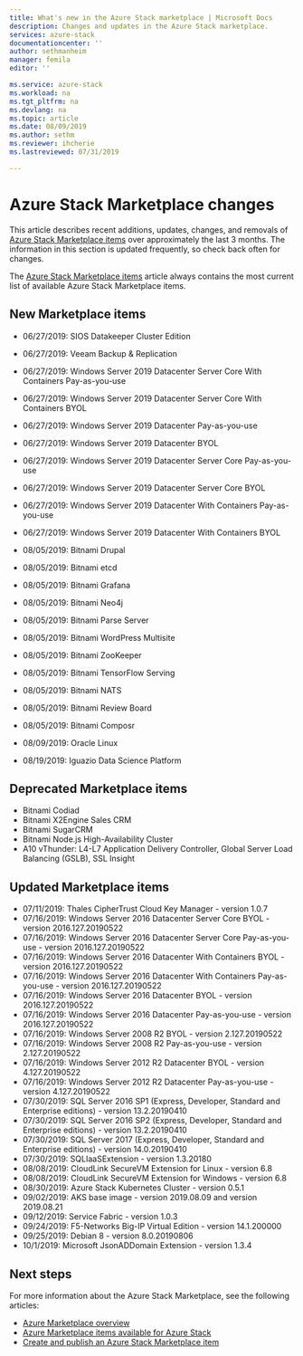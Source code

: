 ```yaml
---
title: What's new in the Azure Stack marketplace | Microsoft Docs
description: Changes and updates in the Azure Stack marketplace.
services: azure-stack
documentationcenter: ''
author: sethmanheim
manager: femila
editor: ''

ms.service: azure-stack
ms.workload: na
ms.tgt_pltfrm: na
ms.devlang: na
ms.topic: article
ms.date: 08/09/2019
ms.author: sethm
ms.reviewer: ihcherie
ms.lastreviewed: 07/31/2019

---
```


# Azure Stack Marketplace changes

This article describes recent additions, updates, changes, and removals of [Azure Stack Marketplace items](azure-stack-marketplace-azure-items.md) over approximately the last 3 months. The information in this section is updated frequently, so check back often for changes.

The [Azure Stack Marketplace items](azure-stack-marketplace-azure-items.md) article always contains the most current list of available Azure Stack Marketplace items.

## New Marketplace items

- 06/27/2019:	SIOS Datakeeper Cluster Edition

- 06/27/2019:	Veeam Backup & Replication

- 06/27/2019: Windows Server 2019 Datacenter Server Core With Containers Pay-as-you-use

- 06/27/2019: Windows Server 2019 Datacenter Server Core With Containers BYOL

- 06/27/2019:	Windows Server 2019 Datacenter Pay-as-you-use

- 06/27/2019:	Windows Server 2019 Datacenter BYOL

- 06/27/2019: Windows Server 2019 Datacenter Server Core Pay-as-you-use

- 06/27/2019: Windows Server 2019 Datacenter Server Core BYOL

- 06/27/2019:	Windows Server 2019 Datacenter With Containers Pay-as-you-use

- 06/27/2019:	Windows Server 2019 Datacenter With Containers BYOL

- 08/05/2019: Bitnami Drupal

- 08/05/2019: Bitnami etcd

- 08/05/2019: Bitnami Grafana

- 08/05/2019: Bitnami Neo4j

- 08/05/2019: Bitnami Parse Server

- 08/05/2019: Bitnami WordPress Multisite

- 08/05/2019: Bitnami ZooKeeper

- 08/05/2019: Bitnami TensorFlow Serving

- 08/05/2019: Bitnami NATS

- 08/05/2019: Bitnami Review Board

- 08/05/2019: Bitnami Composr

- 08/09/2019: Oracle Linux

- 08/19/2019: Iguazio Data Science Platform


## Deprecated Marketplace items

- Bitnami Codiad
- Bitnami X2Engine Sales CRM
- Bitnami SugarCRM
- Bitnami Node.js High-Availability Cluster
- A10 vThunder: L4-L7 Application Delivery Controller, Global Server Load Balancing (GSLB), SSL Insight


## Updated Marketplace items

- 07/11/2019:	Thales CipherTrust Cloud Key Manager - version 1.0.7
- 07/16/2019:	Windows Server 2016 Datacenter Server Core BYOL - version 2016.127.20190522
- 07/16/2019:	Windows Server 2016 Datacenter Server Core Pay-as-you-use - version 2016.127.20190522
- 07/16/2019:	Windows Server 2016 Datacenter With Containers BYOL - version 2016.127.20190522
- 07/16/2019:	Windows Server 2016 Datacenter With Containers Pay-as-you-use - version 2016.127.20190522
- 07/16/2019:	Windows Server 2016 Datacenter BYOL - version 2016.127.20190522
- 07/16/2019:	Windows Server 2016 Datacenter Pay-as-you-use - version 2016.127.20190522
- 07/16/2019:	Windows Server 2008 R2 BYOL - version 2.127.20190522
- 07/16/2019:	Windows Server 2008 R2 Pay-as-you-use - version 2.127.20190522
- 07/16/2019:	Windows Server 2012 R2 Datacenter BYOL - version 4.127.20190522
- 07/16/2019:	Windows Server 2012 R2 Datacenter Pay-as-you-use - version 4.127.20190522
- 07/30/2019: SQL Server 2016 SP1 (Express, Developer, Standard and Enterprise editions) - version 13.2.20190410
- 07/30/2019: SQL Server 2016 SP2 (Express, Developer, Standard and Enterprise editions) - version 13.2.20190410
- 07/30/2019: SQL Server 2017 (Express, Developer, Standard and Enterprise editions) - version 14.0.20190410
- 07/30/2019: SQLIaaSExtension - version 1.3.20180
- 08/08/2019: CloudLink SecureVM Extension for Linux - version 6.8
- 08/08/2019: CloudLink SecureVM Extension for Windows - version 6.8
- 08/30/2019: Azure Stack Kubernetes Cluster - version 0.5.1
- 09/02/2019: AKS base image - version 2019.08.09 and version 2019.08.21
- 09/12/2019: Service Fabric - version 1.0.3
- 09/24/2019: F5-Networks Big-IP Virtual Edition - version 14.1.200000
- 09/25/2019: Debian 8 - version 8.0.20190806
- 10/1/2019:  Microsoft JsonADDomain Extension - version 1.3.4


## Next steps

For more information about the Azure Stack Marketplace, see the following articles:

- [Azure Marketplace overview](azure-stack-marketplace.md)
- [Azure Marketplace items available for Azure Stack](azure-stack-marketplace-azure-items.md)
- [Create and publish an Azure Stack Marketplace item](azure-stack-create-and-publish-marketplace-item.md)
